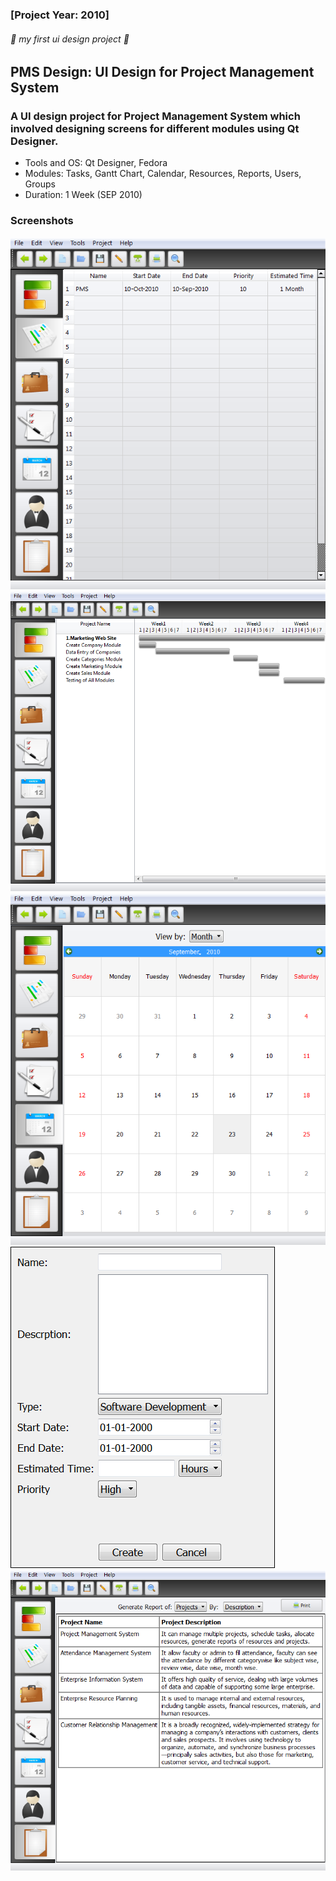 ### [Project Year: 2010]
###### :rocket: my first ui design project :rocket:
## PMS Design: UI Design for Project Management System
### A UI design project for Project Management System which involved designing screens for different modules using Qt Designer.

* Tools and OS: Qt Designer, Fedora
* Modules: Tasks, Gantt Chart, Calendar, Resources, Reports, Users, Groups
* Duration: 1 Week (SEP 2010)
### Screenshots

![home](screenshots/project_home.png)
![gantt-chart](screenshots/gantt_chart.png)
![calendar](screenshots/calendar.png)
![new-project](screenshots/new_project.png)
![report](screenshots/project_report.png)


















































































































































































































































































































































